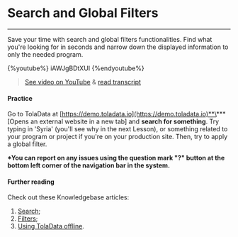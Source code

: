 # Search and Global Filters

---

Save your time with search and global filters functionalities. Find what you're looking for in seconds and narrow down the displayed information to only the needed program.

{%youtube%} iAWJgBDtXUI {%endyoutube%}  
> [See video on YouTube](https://www.youtube.com/embed/iAWJgBDtXUI?rel=0) & [read transcript](https://docs.google.com/document/d/1DCaeMviBwSO5hGSfeh6Y9McPI6D1dzxJyDs5kKa4wug/edit#heading=h.ddpf16rzpr5r)

#### Practice

Go to TolaData at [https://demo.toladata.io](https://demo.toladata.io)**\*** \[Opens an external website in a new tab\] and **search for something**. Try typing in 'Syria' \(you'll see why in the next Lesson\), or something related to your program or project if you're on your production site. Then, try to apply a global filter.

**\*You can report on any issues using the question mark "?" button at the bottom left corner of the navigation bar in the system.**

#### Further reading

Check out these Knowledgebase articles: 

1. [Search](https://help.toladata.com/en/5-navigation/search.html);
2. [Filters](https://help.toladata.com/en/5-navigation/filters.html);
3. [Using TolaData offline](https://help.toladata.com/en/5-navigation/offline-use-of-toladata.html).



